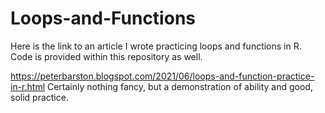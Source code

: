 # Loops-and-Functions
Here is the link to an article I wrote practicing loops and functions in R. Code is provided within this repository as well. 

https://peterbarston.blogspot.com/2021/06/loops-and-function-practice-in-r.html
Certainly nothing fancy, but a demonstration of ability and good, solid practice. 




